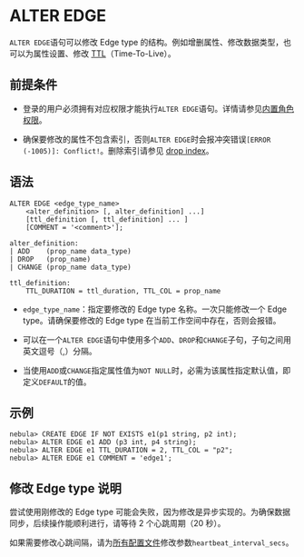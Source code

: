 # ALTER EDGE

`ALTER EDGE`语句可以修改 Edge type 的结构。例如增删属性、修改数据类型，也可以为属性设置、修改 [TTL](../8.clauses-and-options/ttl-options.md)（Time-To-Live）。

## 前提条件

- 登录的用户必须拥有对应权限才能执行`ALTER EDGE`语句。详情请参见[内置角色权限](../../7.data-security/1.authentication/3.role-list.md)。

- 确保要修改的属性不包含索引，否则`ALTER EDGE`时会报冲突错误`[ERROR (-1005)]: Conflict!`。删除索引请参见 [drop index](../14.native-index-statements/6.drop-native-index.md)。

## 语法

```ngql
ALTER EDGE <edge_type_name>
    <alter_definition> [, alter_definition] ...]
    [ttl_definition [, ttl_definition] ... ]
    [COMMENT = '<comment>'];

alter_definition:
| ADD    (prop_name data_type)
| DROP   (prop_name)
| CHANGE (prop_name data_type)

ttl_definition:
    TTL_DURATION = ttl_duration, TTL_COL = prop_name
```

- `edge_type_name`：指定要修改的 Edge type 名称。一次只能修改一个 Edge type。请确保要修改的 Edge type 在当前工作空间中存在，否则会报错。

- 可以在一个`ALTER EDGE`语句中使用多个`ADD`、`DROP`和`CHANGE`子句，子句之间用英文逗号（,）分隔。

- 当使用`ADD`或`CHANGE`指定属性值为`NOT NULL`时，必需为该属性指定默认值，即定义`DEFAULT`的值。

## 示例

```ngql
nebula> CREATE EDGE IF NOT EXISTS e1(p1 string, p2 int);
nebula> ALTER EDGE e1 ADD (p3 int, p4 string);
nebula> ALTER EDGE e1 TTL_DURATION = 2, TTL_COL = "p2";
nebula> ALTER EDGE e1 COMMENT = 'edge1';
```

## 修改 Edge type 说明

尝试使用刚修改的 Edge type 可能会失败，因为修改是异步实现的。为确保数据同步，后续操作能顺利进行，请等待 2 个心跳周期（20 秒）。

如果需要修改心跳间隔，请为[所有配置文件](../../5.configurations-and-logs/1.configurations/1.configurations.md)修改参数`heartbeat_interval_secs`。
